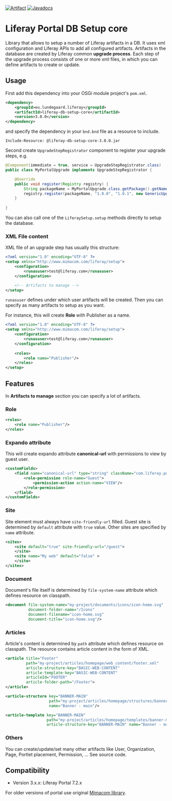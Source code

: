 [![Artifact](https://maven-badges.herokuapp.com/maven-central/eu.lundegaard.liferay/liferay-db-setup-core/badge.svg?color=blue)](https://search.maven.org/search?q=g:eu.lundegaard.liferay%20AND%20a:liferay-db-setup-core) [![Javadocs](https://www.javadoc.io/badge/eu.lundegaard.liferay/liferay-db-setup-core.svg?color=blue)](https://www.javadoc.io/doc/eu.lundegaard.liferay/liferay-db-setup-core)

# Liferay Portal DB Setup core
Library that allows to setup a number of Liferay artifacts in a DB. It uses xml configuration and Liferay APIs to add all configured artifacts. Artifacts in the database are created by Liferay common **upgrade process**. Each step of the upgrade process consists of one or more xml files, in which you can define artifacts to create or update.

## Usage

First add this dependency into your OSGi module project's `pom.xml`.

```xml
<dependency>
    <groupId>eu.lundegaard.liferay</groupId>
    <artifactId>liferay-db-setup-core</artifactId>
    <version>3.0.0</version>
</dependency>
```

and specify the dependency in your `bnd.bnd` file as a resource to include.

```properties
Include-Resource: @liferay-db-setup-core-3.0.0.jar
```

Second create `UpgradeStepRegistrator` component to register your upgrade steps, e.g.

```java
@Component(immediate = true, service = UpgradeStepRegistrator.class)
public class MyPortalUpgrade implements UpgradeStepRegistrator {

    @Override
    public void register(Registry registry) {
        String packageName = MyPortalUpgrade.class.getPackage().getName();
        registry.register(packageName, "1.0.0", "1.0.1", new GenericUpgradeStep("v1_0_1"));
    }
    
}
```

You can also call one of the `LiferaySetup.setup` methods directly to setup the database.

### XML File content

XML file of an upgrade step has usually this structure:

```xml
<?xml version="1.0" encoding="UTF-8" ?>
<setup xmlns="http://www.mimacom.com/liferay/setup">
    <configuration>
        <runasuser>test@liferay.com</runasuser>
    </configuration>

    <!-- Artifacts to manage --> 
</setup>
```

`runasuser` defines under which user artifacts will be created. Then you can specify as many artifacts to setup as you want.

For instance, this will create **Role** with Publisher as a name.

```xml
<?xml version="1.0" encoding="UTF-8" ?>
<setup xmlns="http://www.mimacom.com/liferay/setup">
    <configuration>
        <runasuser>test@liferay.com</runasuser>
    </configuration>
 
    <roles>
        <role name="Publisher"/>
    </roles>
</setup>
```

## Features

In **Artifacts to manage** section you can specify a lot of artifacts.

### Role

```xml
<roles>
    <role name="Publisher"/>
</roles>
```

### Expando attribute

This will create expando attribute **canonical-url** with permissions to view by guest user.

```xml
<customFields>
    <field name="canonical-url" type="string" className="com.liferay.portal.kernel.model.Layout">
        <role-permission role-name="Guest">
            <permission-action action-name="VIEW"/>
        </role-permission>
    </field>
</customFields>
```

### Site

Site element must always have `site-friendly-url` filled. Guest site is determined by `default` attribute with `true` value. Other sites are specified by `name` attribute.

```xml
<sites>
    <site default="true" site-friendly-url="/guest">
    </site>
    <site name="My web" default="false" >
    </site>
</sites>
```

### Document

Document's file itself is determined by `file-system-name` attribute which defines resource on classpath.

```xml
<document file-system-name="my-project/documents/icons/icon-home.svg"
          document-folder-name="/Icons"
          document-filename="icon-home.svg"
          document-title="icon-home.svg"/>
```

### Articles

Article's content is determined by `path` attribute which defines resource on classpath. The resource contains article content in the form of XML.

```xml
<article title="Footer"
         path="my-project/articles/homepage/web_content/footer.xml"
         article-structure-key="BASIC-WEB-CONTENT"
         article-template-key="BASIC-WEB-CONTENT"
         articleId="FOOTER"
         article-folder-path="/Footer">
</article>

<article-structure key="BANNER-MAIN"
                   path="my-project/articles/homepage/structures/banner-main.json"
                   name="Banner - main"/>

<article-template key="BANNER-MAIN"
                  path="my-project/articles/homepage/templates/banner-main.ftl"
                  article-structure-key="BANNER-MAIN" name="Banner - main" cacheable="true"/>
```

### Others

You can create/update/set many other artifacts like User, Organization, Page, Portlet placement, Permission, ... See source code.

## Compatibility
* Version 3.x.x: Liferay Portal 7.2.x

For older versions of portal use original [Mimacom library](https://github.com/mimacom/liferay-db-setup-core).
